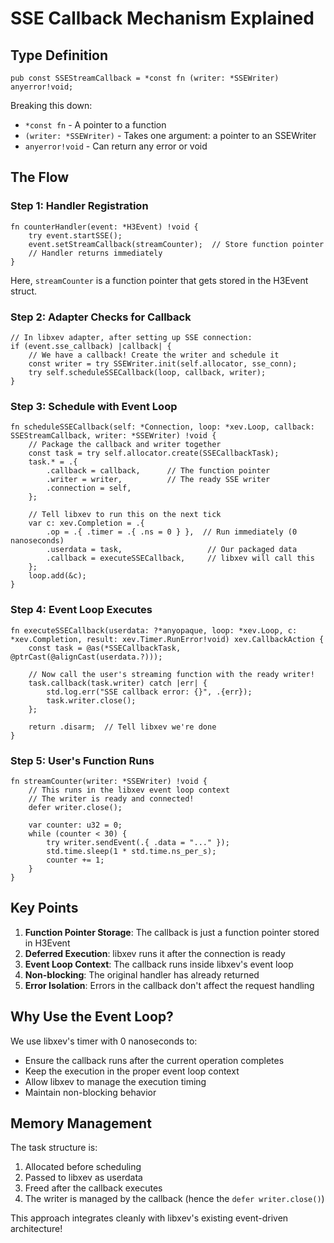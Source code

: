 # SSE Callback Mechanism Explained

## Type Definition

```zig
pub const SSEStreamCallback = *const fn (writer: *SSEWriter) anyerror!void;
```

Breaking this down:
- `*const fn` - A pointer to a function
- `(writer: *SSEWriter)` - Takes one argument: a pointer to an SSEWriter
- `anyerror!void` - Can return any error or void

## The Flow

### Step 1: Handler Registration
```zig
fn counterHandler(event: *H3Event) !void {
    try event.startSSE();
    event.setStreamCallback(streamCounter);  // Store function pointer
    // Handler returns immediately
}
```

Here, `streamCounter` is a function pointer that gets stored in the H3Event struct.

### Step 2: Adapter Checks for Callback
```zig
// In libxev adapter, after setting up SSE connection:
if (event.sse_callback) |callback| {
    // We have a callback! Create the writer and schedule it
    const writer = try SSEWriter.init(self.allocator, sse_conn);
    try self.scheduleSSECallback(loop, callback, writer);
}
```

### Step 3: Schedule with Event Loop
```zig
fn scheduleSSECallback(self: *Connection, loop: *xev.Loop, callback: SSEStreamCallback, writer: *SSEWriter) !void {
    // Package the callback and writer together
    const task = try self.allocator.create(SSECallbackTask);
    task.* = .{
        .callback = callback,      // The function pointer
        .writer = writer,          // The ready SSE writer
        .connection = self,
    };
    
    // Tell libxev to run this on the next tick
    var c: xev.Completion = .{
        .op = .{ .timer = .{ .ns = 0 } },  // Run immediately (0 nanoseconds)
        .userdata = task,                   // Our packaged data
        .callback = executeSSECallback,     // libxev will call this
    };
    loop.add(&c);
}
```

### Step 4: Event Loop Executes
```zig
fn executeSSECallback(userdata: ?*anyopaque, loop: *xev.Loop, c: *xev.Completion, result: xev.Timer.RunError!void) xev.CallbackAction {
    const task = @as(*SSECallbackTask, @ptrCast(@alignCast(userdata.?)));
    
    // Now call the user's streaming function with the ready writer!
    task.callback(task.writer) catch |err| {
        std.log.err("SSE callback error: {}", .{err});
        task.writer.close();
    };
    
    return .disarm;  // Tell libxev we're done
}
```

### Step 5: User's Function Runs
```zig
fn streamCounter(writer: *SSEWriter) !void {
    // This runs in the libxev event loop context
    // The writer is ready and connected!
    defer writer.close();
    
    var counter: u32 = 0;
    while (counter < 30) {
        try writer.sendEvent(.{ .data = "..." });
        std.time.sleep(1 * std.time.ns_per_s);
        counter += 1;
    }
}
```

## Key Points

1. **Function Pointer Storage**: The callback is just a function pointer stored in H3Event
2. **Deferred Execution**: libxev runs it after the connection is ready
3. **Event Loop Context**: The callback runs inside libxev's event loop
4. **Non-blocking**: The original handler has already returned
5. **Error Isolation**: Errors in the callback don't affect the request handling

## Why Use the Event Loop?

We use libxev's timer with 0 nanoseconds to:
- Ensure the callback runs after the current operation completes
- Keep the execution in the proper event loop context
- Allow libxev to manage the execution timing
- Maintain non-blocking behavior

## Memory Management

The task structure is:
1. Allocated before scheduling
2. Passed to libxev as userdata
3. Freed after the callback executes
4. The writer is managed by the callback (hence the `defer writer.close()`)

This approach integrates cleanly with libxev's existing event-driven architecture!